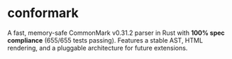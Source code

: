 # conformark

A fast, memory-safe CommonMark v0.31.2 parser in Rust with **100% spec compliance** (655/655 tests passing). Features a stable AST, HTML rendering, and a pluggable architecture for future extensions.
